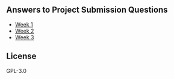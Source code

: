 ## Answers to Project Submission Questions

- [Week 1](./projects/week_1/README.md)
- [Week 2](./projects/week_2/README.md)
- [Week 3](./projects/week_3/README.md)


## License
GPL-3.0
